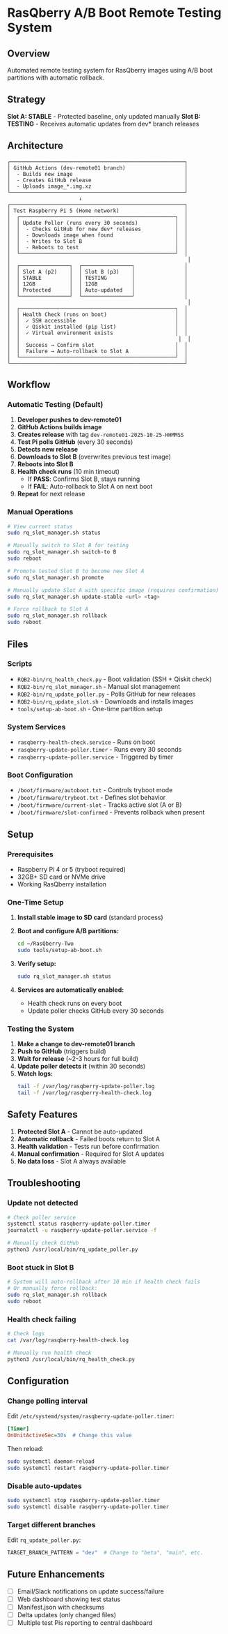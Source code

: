 # RasQberry A/B Boot Remote Testing System

## Overview

Automated remote testing system for RasQberry images using A/B boot partitions with automatic rollback.

## Strategy

**Slot A: STABLE** - Protected baseline, only updated manually
**Slot B: TESTING** - Receives automatic updates from dev* branch releases

## Architecture

```
┌────────────────────────────────────────────────────────┐
│ GitHub Actions (dev-remote01 branch)                   │
│  - Builds new image                                    │
│  - Creates GitHub release                              │
│  - Uploads image_*.img.xz                              │
└────────────────────────────────────────────────────────┘
                       ↓
┌────────────────────────────────────────────────────────┐
│ Test Raspberry Pi 5 (Home network)                     │
│  ┌──────────────────────────────────────────────────┐  │
│  │ Update Poller (runs every 30 seconds)            │  │
│  │  - Checks GitHub for new dev* releases           │  │
│  │  - Downloads image when found                    │  │
│  │  - Writes to Slot B                              │  │
│  │  - Reboots to test                               │  │
│  └──────────────────────────────────────────────────┘  │
│                                                         │
│  ┌────────────────┐  ┌────────────────┐                │
│  │ Slot A (p2)    │  │ Slot B (p3)    │                │
│  │ STABLE         │  │ TESTING        │                │
│  │ 12GB           │  │ 12GB           │                │
│  │ Protected      │  │ Auto-updated   │                │
│  └────────────────┘  └────────────────┘                │
│                                                         │
│  ┌──────────────────────────────────────────────────┐  │
│  │ Health Check (runs on boot)                      │  │
│  │  ✓ SSH accessible                                │  │
│  │  ✓ Qiskit installed (pip list)                   │  │
│  │  ✓ Virtual environment exists                    │  │
│  │                                                   │  │
│  │  Success → Confirm slot                          │  │
│  │  Failure → Auto-rollback to Slot A               │  │
│  └──────────────────────────────────────────────────┘  │
└────────────────────────────────────────────────────────┘
```

## Workflow

### Automatic Testing (Default)

1. **Developer pushes to dev-remote01**
2. **GitHub Actions builds image**
3. **Creates release** with tag `dev-remote01-2025-10-25-HHMMSS`
4. **Test Pi polls GitHub** (every 30 seconds)
5. **Detects new release**
6. **Downloads to Slot B** (overwrites previous test image)
7. **Reboots into Slot B**
8. **Health check runs** (10 min timeout)
   - If **PASS**: Confirms Slot B, stays running
   - If **FAIL**: Auto-rollback to Slot A on next boot
9. **Repeat** for next release

### Manual Operations

```bash
# View current status
sudo rq_slot_manager.sh status

# Manually switch to Slot B for testing
sudo rq_slot_manager.sh switch-to B
sudo reboot

# Promote tested Slot B to become new Slot A
sudo rq_slot_manager.sh promote

# Manually update Slot A with specific image (requires confirmation)
sudo rq_slot_manager.sh update-stable <url> <tag>

# Force rollback to Slot A
sudo rq_slot_manager.sh rollback
sudo reboot
```

## Files

### Scripts
- `RQB2-bin/rq_health_check.py` - Boot validation (SSH + Qiskit check)
- `RQB2-bin/rq_slot_manager.sh` - Manual slot management
- `RQB2-bin/rq_update_poller.py` - Polls GitHub for new releases
- `RQB2-bin/rq_update_slot.sh` - Downloads and installs images
- `tools/setup-ab-boot.sh` - One-time partition setup

### System Services
- `rasqberry-health-check.service` - Runs on boot
- `rasqberry-update-poller.timer` - Runs every 30 seconds
- `rasqberry-update-poller.service` - Triggered by timer

### Boot Configuration
- `/boot/firmware/autoboot.txt` - Controls tryboot mode
- `/boot/firmware/tryboot.txt` - Defines slot behavior
- `/boot/firmware/current-slot` - Tracks active slot (A or B)
- `/boot/firmware/slot-confirmed` - Prevents rollback when present

## Setup

### Prerequisites
- Raspberry Pi 4 or 5 (tryboot required)
- 32GB+ SD card or NVMe drive
- Working RasQberry installation

### One-Time Setup

1. **Install stable image to SD card** (standard process)

2. **Boot and configure A/B partitions:**
   ```bash
   cd ~/RasQberry-Two
   sudo tools/setup-ab-boot.sh
   ```

3. **Verify setup:**
   ```bash
   sudo rq_slot_manager.sh status
   ```

4. **Services are automatically enabled:**
   - Health check runs on every boot
   - Update poller checks GitHub every 30 seconds

### Testing the System

1. **Make a change to dev-remote01 branch**
2. **Push to GitHub** (triggers build)
3. **Wait for release** (~2-3 hours for full build)
4. **Update poller detects it** (within 30 seconds)
5. **Watch logs:**
   ```bash
   tail -f /var/log/rasqberry-update-poller.log
   tail -f /var/log/rasqberry-health-check.log
   ```

## Safety Features

1. **Protected Slot A** - Cannot be auto-updated
2. **Automatic rollback** - Failed boots return to Slot A
3. **Health validation** - Tests run before confirmation
4. **Manual confirmation** - Required for Slot A updates
5. **No data loss** - Slot A always available

## Troubleshooting

### Update not detected
```bash
# Check poller service
systemctl status rasqberry-update-poller.timer
journalctl -u rasqberry-update-poller.service -f

# Manually check GitHub
python3 /usr/local/bin/rq_update_poller.py
```

### Boot stuck in Slot B
```bash
# System will auto-rollback after 10 min if health check fails
# Or manually force rollback:
sudo rq_slot_manager.sh rollback
sudo reboot
```

### Health check failing
```bash
# Check logs
cat /var/log/rasqberry-health-check.log

# Manually run health check
python3 /usr/local/bin/rq_health_check.py
```

## Configuration

### Change polling interval
Edit `/etc/systemd/system/rasqberry-update-poller.timer`:
```ini
[Timer]
OnUnitActiveSec=30s  # Change this value
```

Then reload:
```bash
sudo systemctl daemon-reload
sudo systemctl restart rasqberry-update-poller.timer
```

### Disable auto-updates
```bash
sudo systemctl stop rasqberry-update-poller.timer
sudo systemctl disable rasqberry-update-poller.timer
```

### Target different branches
Edit `rq_update_poller.py`:
```python
TARGET_BRANCH_PATTERN = "dev"  # Change to "beta", "main", etc.
```

## Future Enhancements

- [ ] Email/Slack notifications on update success/failure
- [ ] Web dashboard showing test status
- [ ] Manifest.json with checksums
- [ ] Delta updates (only changed files)
- [ ] Multiple test Pis reporting to central dashboard